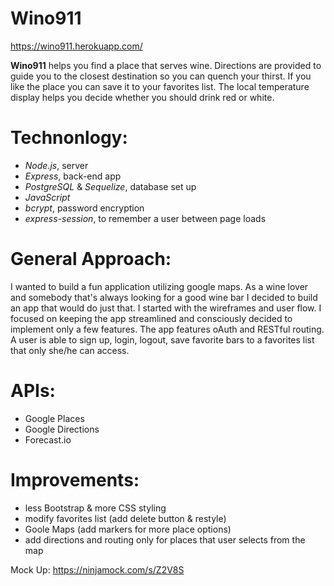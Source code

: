 # Wino911
https://wino911.herokuapp.com/

**Wino911** helps you find a place that serves wine. Directions are provided to guide you to the closest destination so you can quench your thirst. If you like the place you can save it to your favorites list.
The local temperature display helps you decide whether you should drink red or white.  

# Technonlogy:
* *Node.js*, server
* *Express*, back-end app
* *PostgreSQL* & *Sequelize*, database set up
* *JavaScript*
* *bcrypt*, password encryption
* *express-session*, to remember a user between page loads

# General Approach:
I wanted to build a fun application utilizing google maps. As a wine lover and somebody that's always looking for a good wine bar I decided to build an app that would do just that. I started with the wireframes and user flow. I focused on keeping the app streamlined and consciously decided to implement only a few features. The app features oAuth and RESTful routing. A user is able to sign up, login, logout, save favorite bars to a favorites list that only she/he can access. 

# APIs:
* Google Places
* Google Directions
* Forecast.io


# Improvements:
* less Bootstrap & more CSS styling
* modify favorites list (add delete button & restyle)
* Goole Maps (add markers for more place options)
* add directions and routing only for places that user selects from the map

Mock Up: https://ninjamock.com/s/Z2V8S


